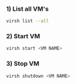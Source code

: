 ### 1) List all VM's
``` sh
virsh list --all
```

### 2) Start VM
``` sh
virsh start <VM NAME>
```

### 3) Stop VM
``` sh
virsh shutdown <VM NAME>
```

